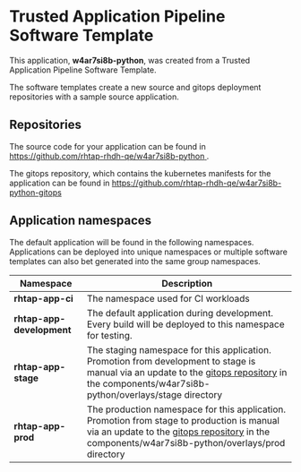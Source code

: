 # Trusted Application Pipeline Software Template

This application, **w4ar7si8b-python**, was created from a Trusted Application Pipeline Software Template.

The software templates create a new source and gitops deployment repositories with a sample source application. 

## Repositories

The source code for your application can be found in [https://github.com/rhtap-rhdh-qe/w4ar7si8b-python ](https://github.com/rhtap-rhdh-qe/w4ar7si8b-python ).
 
The gitops repository, which contains the kubernetes manifests for the application can be found in 
[https://github.com/rhtap-rhdh-qe/w4ar7si8b-python-gitops ](https://github.com/rhtap-rhdh-qe/w4ar7si8b-python-gitops ) 

## Application namespaces 

The default application will be found in the following namespaces. Applications can be deployed into unique namespaces or multiple software templates can also bet generated into the same group namespaces.  

|  Namespace   |  Description   |  
| -------- | -------- |
| **rhtap-app-ci** | The namespace used for CI workloads |
| **rhtap-app-development** | The default application during development. Every build will be deployed to this namespace for testing. |
| **rhtap-app-stage** | The staging namespace for this application. Promotion from development to stage is manual via an update to the [gitops repository](https://github.com/rhtap-rhdh-qe/w4ar7si8b-python-gitops ) in the components/w4ar7si8b-python/overlays/stage directory |
| **rhtap-app-prod** | The production namespace for this application. Promotion from stage to production is manual via an update to the [gitops repository](https://github.com/rhtap-rhdh-qe/w4ar7si8b-python-gitops ) in the components/w4ar7si8b-python/overlays/prod directory |